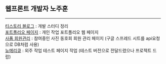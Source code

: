 ## 웹프론트 개발자 노주훈
***
[티스토리 블로그](https://non-traditional-developer.tistory.com/)
: 개발 스터디 정리   
[포트폴리오 페이지](https://rohjoohoon.github.io/project/portfolio/)
: 개인 작업 포트폴리오 웹 페이지   
[사품 회원관리](https://rohjoohoon.github.io/project/sapum/)
: 참여중인 사진 동호회 회원 관리 페이지  (구글 스프레드 시트를 api요청으로 DB처럼 사용)   
[뉴메리큐](https://rohjoohoon.github.io/project/numerique/)
: 외주 작업 테스트 페이지 작업 (테스트 버전으로 전달드렸으나 프로젝트 드랍)   